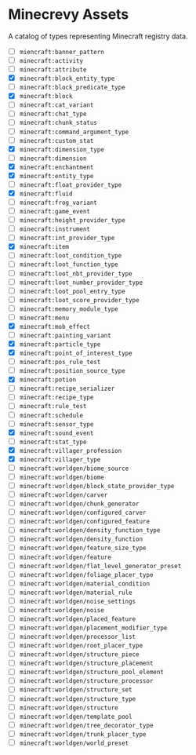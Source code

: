 # Minecrevy Assets

A catalog of types representing Minecraft registry data.

- [ ] `miencraft:banner_pattern`
- [ ] `minecraft:activity`
- [ ] `minecraft:attribute`
- [x] `minecraft:block_entity_type`
- [ ] `minecraft:block_predicate_type`
- [x] `minecraft:block`
- [ ] `minecraft:cat_variant`
- [ ] `minecraft:chat_type`
- [ ] `minecraft:chunk_status`
- [ ] `minecraft:command_argument_type`
- [ ] `minecraft:custom_stat`
- [x] `minecraft:dimension_type`
- [ ] `minecraft:dimension`
- [x] `minecraft:enchantment`
- [x] `minecraft:entity_type`
- [ ] `minecraft:float_provider_type`
- [x] `minecraft:fluid`
- [ ] `minecraft:frog_variant`
- [ ] `minecraft:game_event`
- [ ] `minecraft:height_provider_type`
- [ ] `minecraft:instrument`
- [ ] `minecraft:int_provider_type`
- [x] `minecraft:item`
- [ ] `minecraft:loot_condition_type`
- [ ] `minecraft:loot_function_type`
- [ ] `minecraft:loot_nbt_provider_type`
- [ ] `minecraft:loot_number_provider_type`
- [ ] `minecraft:loot_pool_entry_type`
- [ ] `minecraft:loot_score_provider_type`
- [ ] `minecraft:memory_module_type`
- [ ] `minecraft:menu`
- [x] `minecraft:mob_effect`
- [ ] `minecraft:painting_variant`
- [x] `minecraft:particle_type`
- [x] `minecraft:point_of_interest_type`
- [ ] `minecraft:pos_rule_test`
- [ ] `minecraft:position_source_type`
- [x] `minecraft:potion`
- [ ] `minecraft:recipe_serializer`
- [ ] `minecraft:recipe_type`
- [ ] `minecraft:rule_test`
- [ ] `minecraft:schedule`
- [ ] `minecraft:sensor_type`
- [x] `minecraft:sound_event`
- [ ] `minecraft:stat_type`
- [x] `minecraft:villager_profession`
- [x] `minecraft:villager_type`
- [ ] `minecraft:worldgen/biome_source`
- [ ] `minecraft:worldgen/biome`
- [ ] `minecraft:worldgen/block_state_provider_type`
- [ ] `minecraft:worldgen/carver`
- [ ] `minecraft:worldgen/chunk_generator`
- [ ] `minecraft:worldgen/configured_carver`
- [ ] `minecraft:worldgen/configured_feature`
- [ ] `minecraft:worldgen/density_function_type`
- [ ] `minecraft:worldgen/density_function`
- [ ] `minecraft:worldgen/feature_size_type`
- [ ] `minecraft:worldgen/feature`
- [ ] `minecraft:worldgen/flat_level_generator_preset`
- [ ] `minecraft:worldgen/foliage_placer_type`
- [ ] `minecraft:worldgen/material_condition`
- [ ] `minecraft:worldgen/material_rule`
- [ ] `minecraft:worldgen/noise_settings`
- [ ] `minecraft:worldgen/noise`
- [ ] `minecraft:worldgen/placed_feature`
- [ ] `minecraft:worldgen/placement_modifier_type`
- [ ] `minecraft:worldgen/processor_list`
- [ ] `minecraft:worldgen/root_placer_type`
- [ ] `minecraft:worldgen/structure_piece`
- [ ] `minecraft:worldgen/structure_placement`
- [ ] `minecraft:worldgen/structure_pool_element`
- [ ] `minecraft:worldgen/structure_processor`
- [ ] `minecraft:worldgen/structure_set`
- [ ] `minecraft:worldgen/structure_type`
- [ ] `minecraft:worldgen/structure`
- [ ] `minecraft:worldgen/template_pool`
- [ ] `minecraft:worldgen/tree_decorator_type`
- [ ] `minecraft:worldgen/trunk_placer_type`
- [ ] `minecraft:worldgen/world_preset`
